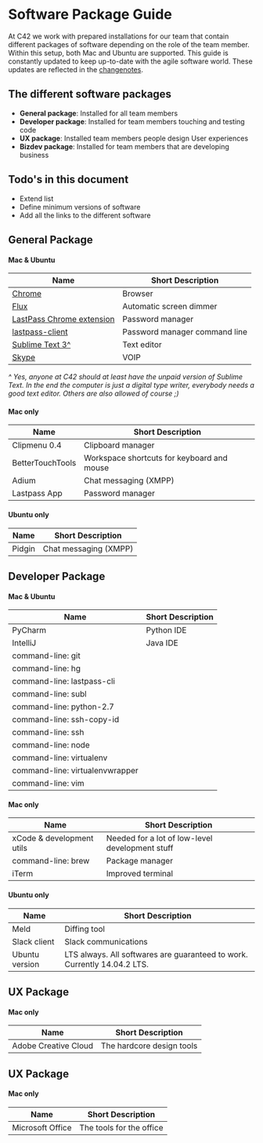 # Software Package Guide

At C42 we work with prepared installations for our team that contain different packages of software depending on the role of the team member. Within this setup, both Mac and Ubuntu are supported. This guide is constantly updated to keep up-to-date with the agile software world. These updates are reflected in the [changenotes](#make-me-work).


## The different software packages

* **General package**: Installed for all team members
* **Developer package**: Installed for team members touching and testing code
* **UX package**: Installed team members people design User experiences
* **Bizdev package**: Installed for team members that are developing business

## Todo's in this document

* Extend list
* Define minimum versions of software
* Add all the links to the different software

## General Package

#### Mac & Ubuntu

| Name 						|  Short Description 		
| --------					| --------					
| [Chrome](https://www.google.nl/chrome/browser/desktop/) | Browser
| [Flux](https://justgetflux.com/)| Automatic screen dimmer
| [LastPass Chrome extension](https://chrome.google.com/webstore/detail/lastpass-free-password-ma/hdokiejnpimakedhajhdlcegeplioahd) | Password manager
| [lastpass-client](https://lastpass.com/misc_download2.php) 	| Password manager command line
| [Sublime Text 3^](http://www.sublimetext.com/2)	| Text editor
| [Skype](http://www.skype.com/en/download-skype/skype-for-computer/)	| VOIP

_^ Yes, anyone at C42 should at least have the unpaid version of Sublime Text. In the end the computer is just a digital type writer, everybody needs a good text editor. Others are also allowed of course ;)_

#### Mac only

| Name 						|  Short Description 		
| --------					| --------					
| Clipmenu 0.4				| Clipboard manager
| BetterTouchTools 			| Workspace shortcuts for keyboard and mouse
| Adium 					| Chat messaging (XMPP)
| Lastpass App				| Password manager

#### Ubuntu only

| Name 						|  Short Description 		
| --------					| --------					
| Pidgin 					| Chat messaging (XMPP)



## Developer Package

#### Mac & Ubuntu

| Name 						|  Short Description 		
| --------					| --------					
| PyCharm 					| Python IDE
| IntelliJ 					| Java IDE
| command-line: git 		|
| command-line: hg 			|
| command-line: lastpass-cli|
| command-line: subl 		|
| command-line: python-2.7 	|
| command-line: ssh-copy-id |
| command-line: ssh 		|
| command-line: node 		|
| command-line: virtualenv 	|
| command-line: virtualenvwrapper |
| command-line: vim 		|

#### Mac only

| Name 						|  Short Description 		
| --------					| --------					
| xCode & development utils | Needed for a lot of low-level development stuff
| command-line: brew 		| Package manager
| iTerm 					| Improved terminal

#### Ubuntu only

| Name 						|  Short Description 		
| --------					| --------					
| Meld 						| Diffing tool
| Slack client 						| Slack communications
| Ubuntu version | LTS always. All softwares are guaranteed to work. Currently 14.04.2 LTS.  

## UX Package

#### Mac only

| Name 						|  Short Description 		
| --------					| --------					
| Adobe Creative Cloud 		| The hardcore design tools

## UX Package

#### Mac only

| Name 						|  Short Description 		
| --------					| --------					
| Microsoft Office 			| The tools for the office
